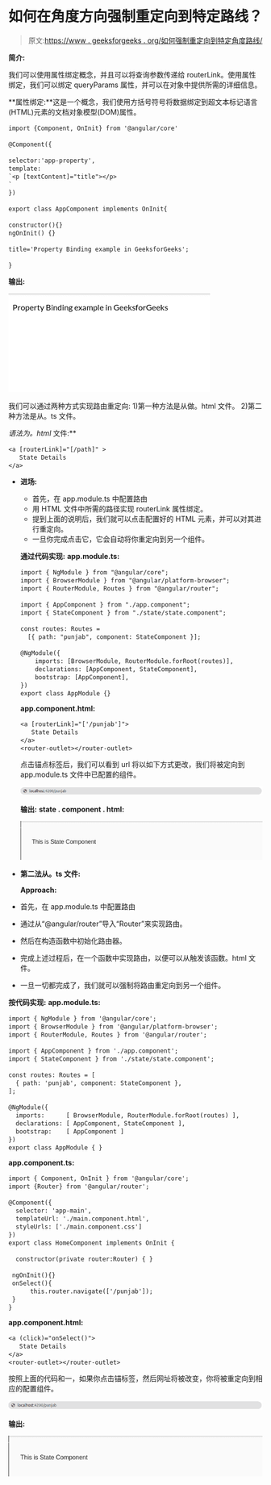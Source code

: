 # 如何在角度方向强制重定向到特定路线？

> 原文:[https://www . geeksforgeeks . org/如何强制重定向到特定角度路线/](https://www.geeksforgeeks.org/how-to-force-redirect-to-a-particular-route-in-angular/)

**简介:**

我们可以使用属性绑定概念，并且可以将查询参数传递给 routerLink。使用属性绑定，我们可以绑定 queryParams 属性，并可以在对象中提供所需的详细信息。

**属性绑定:**这是一个概念，我们使用方括号符号将数据绑定到超文本标记语言(HTML)元素的文档对象模型(DOM)属性。

```
import {Component, OnInit} from '@angular/core'

@Component({

selector:'app-property',
template:
`<p [textContent]="title"></p> 
`
})

export class AppComponent implements OnInit{

constructor(){}
ngOnInit() {}

title='Property Binding example in GeeksforGeeks';

}
```

**输出:**

![](img/25033a2207cde67f56235fb327296088.png)

我们可以通过两种方式实现路由重定向:
1)第一种方法是从做。html 文件。
2)第二种方法是从。ts 文件。

**语法为*。html* 文件:**

```
<a [routerLink]="[/path]" >
   State Details 
</a>
```

*   **进场:**

    *   首先，在 app.module.ts 中配置路由
    *   用 HTML 文件中所需的路径实现 routerLink 属性绑定。
    *   提到上面的说明后，我们就可以点击配置好的 HTML 元素，并可以对其进行重定向。
    *   一旦你完成点击它，它会自动将你重定向到另一个组件。

    **通过代码实现:**
    **app.module.ts:**

    ```
    import { NgModule } from "@angular/core";
    import { BrowserModule } from "@angular/platform-browser";
    import { RouterModule, Routes } from "@angular/router";

    import { AppComponent } from "./app.component";
    import { StateComponent } from "./state/state.component";

    const routes: Routes = 
      [{ path: "punjab", component: StateComponent }];

    @NgModule({
        imports: [BrowserModule, RouterModule.forRoot(routes)],
        declarations: [AppComponent, StateComponent],
        bootstrap: [AppComponent],
    })
    export class AppModule {}
    ```

    **app.component.html:**

    ```
    <a [routerLink]="['/punjab']">
       State Details 
    </a>
    <router-outlet></router-outlet>
    ```

    点击锚点标签后，我们可以看到 url 将以如下方式更改，我们将被定向到 app.module.ts 文件中已配置的组件。

    ![](img/0dcc7746776d22ceb0bfb39caa7ee3f5.png)

    **输出:**
    **state . component . html:**

    ![](img/bd1e698553a3edb1740519fcad271d35.png)

*   **第二法从。ts 文件:**

    **Approach:**
*   首先，在 app.module.ts 中配置路由
*   通过从“@angular/router”导入“Router”来实现路由。
*   然后在构造函数中初始化路由器。
*   完成上述过程后，在一个函数中实现路由，以便可以从触发该函数。html 文件。
*   一旦一切都完成了，我们就可以强制将路由重定向到另一个组件。

**按代码实现:**
**app.module.ts:**

```
import { NgModule } from '@angular/core';
import { BrowserModule } from '@angular/platform-browser';
import { RouterModule, Routes } from '@angular/router';

import { AppComponent } from './app.component';
import { StateComponent } from './state/state.component';

const routes: Routes = [
  { path: 'punjab', component: StateComponent },
];

@NgModule({
  imports:      [ BrowserModule, RouterModule.forRoot(routes) ],
  declarations: [ AppComponent, StateComponent ],
  bootstrap:    [ AppComponent ]
})
export class AppModule { }
```

**app.component.ts:**

```
import { Component, OnInit } from '@angular/core';
import {Router} from '@angular/router';

@Component({
  selector: 'app-main',
  templateUrl: './main.component.html',
  styleUrls: ['./main.component.css']
})
export class HomeComponent implements OnInit {

  constructor(private router:Router) { }

 ngOnInit(){}
 onSelect(){
      this.router.navigate(['/punjab']);
 }
}
```

**app.component.html:**

```
<a (click)="onSelect()">
   State Details 
</a>
<router-outlet></router-outlet>
```

按照上面的代码和一，如果你点击锚标签，然后网址将被改变，你将被重定向到相应的配置组件。

![](img/0dcc7746776d22ceb0bfb39caa7ee3f5.png)

**输出:**

![](img/bd1e698553a3edb1740519fcad271d35.png)